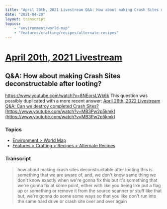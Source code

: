 ```yaml
---
title: "April 20th, 2021 Livestream Q&A: How about making Crash Sites deconstructable after looting?"
date: "2021-04-20"
layout: transcript
topics:
    - "environment/world-map"
    - "features/crafting/recipes/alternate-recipes"
---
```

# [April 20th, 2021 Livestream](../2021-04-20.md)
## Q&A: How about making Crash Sites deconstructable after looting?
https://www.youtube.com/watch?v=8NEorsLWk6k
This question was possibly duplicated with a more recent answer: [April 26th, 2022 Livestream Q&A: Can we destroy completed Crash Sites?](./yt-MB3Pw2p5kmk.md) [https://www.youtube.com/watch?v=MB3Pw2p5kmk](https://www.youtube.com/watch?v=MB3Pw2p5kmk)


### Topics
* [Environment > World Map](../topics/environment/world-map.md)
* [Features > Crafting > Recipes > Alternate Recipes](../topics/features/crafting/recipes/alternate-recipes.md)

### Transcript

> how about making crash sites deconstructable after looting this is something that we are aware of, and, we don't know same thing we don't know exactly when we're gonna fix this but it's something that we're gonna fix at some point, either with like you being like put a flag up or something or remove it from the source scanner or stuff like that but, we're gonna do some some ways so that you like don't run into the same hard drive or crash site over and over again
